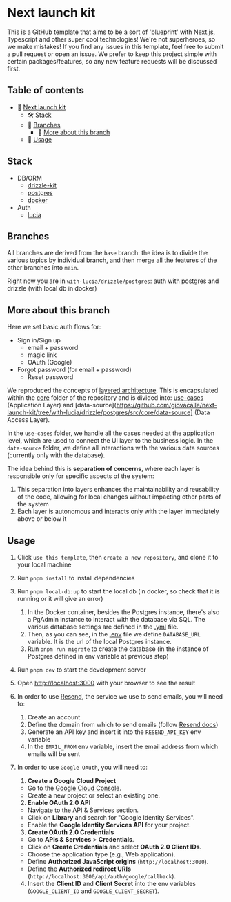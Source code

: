 # Next launch kit

This is a GitHub template that aims to be a sort of 'blueprint' with Next.js, Typescript and other super cool technologies!
We're not superheroes, so we make mistakes! If you find any issues in this template, feel free to submit a pull request or open an issue.
We prefer to keep this project simple with certain packages/features, so any new feature requests will be discussed first.

## Table of contents

- 🏁 [Next launch kit](#title)
  - 🛠 [Stack](#stack)
  - 🌱 [Branches](#branches)
    - 🌟 [More about this branch](#more-about-this-branch)
  - 🧪 [Usage](#usage)

## Stack

- DB/ORM
  - [drizzle-kit](https://www.npmjs.com/package/drizzle-kit)
  - [postgres](https://www.npmjs.com/package/postgres)
  - [docker](https://www.docker.com/)
- Auth
  - [lucia](https://www.npmjs.com/package/lucia)

## Branches

All branches are derived from the `base` branch: the idea is to divide the various topics by individual branch, and then merge all the features of the other branches into `main`.

Right now you are in `with-lucia/drizzle/postgres`: auth with postgres and drizzle (with local db in docker)

## More about this branch

Here we set basic auth flows for:

- Sign in/Sign up
  - email + password
  - magic link
  - OAuth (Google)
- Forgot password (for email + password)
  - Reset password

We reproduced the concepts of [layered architecture](https://www.oreilly.com/library/view/software-architecture-patterns/9781491971437/ch01.html).
This is encapsulated within the [core](https://github.com/giovacalle/next-launch-kit/tree/with-lucia/drizzle/postgres/src/core) folder of the repository and is divided into: [use-cases](https://github.com/giovacalle/next-launch-kit/tree/with-lucia/drizzle/postgres/src/core/use-cases) (Application Layer) and [data-source](https://github.com/giovacalle/next-launch-kit/tree/with-lucia/drizzle/postgres/src/core/data-source] (Data Access Layer).

In the `use-cases` folder, we handle all the cases needed at the application level, which are used to connect the UI layer to the business logic.
In the `data-source` folder, we define all interactions with the various data sources (currently only with the database).

The idea behind this is **separation of concerns**, where each layer is responsible only for specific aspects of the system:

1. This separation into layers enhances the maintainability and reusability of the code, allowing for local changes without impacting other parts of the system
2. Each layer is autonomous and interacts only with the layer immediately above or below it

## Usage

1. Click `use this template`, then `create a new repository`, and clone it to your local machine
2. Run `pnpm install` to install dependencies
3. Run `pnpm local-db:up` to start the local db (in docker, so check that it is running or it will give an error)

   1. In the Docker container, besides the Postgres instance, there's also a PgAdmin instance to interact with the database via SQL. The various database settings are defined in the [.yml](https://github.com/giovacalle/next-launch-kit/blob/with-lucia/drizzle/postgres/src/db/local-db.yml) file.
   2. Then, as you can see, in the [.env](https://github.com/giovacalle/next-launch-kit/blob/with-lucia/drizzle/postgres/.env) file we define `DATABASE_URL` variable. It is the url of the local Postgres instance.
   3. Run `pnpm run migrate` to create the database (in the instance of Postgres defined in env variable at previous step)

4. Run `pnpm dev` to start the development server
5. Open [http://localhost:3000](http://localhost:3000) with your browser to see the result
6. In order to use [Resend](https://resend.com), the service we use to send emails, you will need to:

   1. Create an account
   2. Define the domain from which to send emails (follow [Resend docs](https://resend.com/docs/dashboard/domains/introduction))
   3. Generate an API key and insert it into the `RESEND_API_KEY` env variable
   4. In the `EMAIL_FROM` env variable, insert the email address from which emails will be sent

7. In order to use `Google OAuth`, you will need to:

   1. **Create a Google Cloud Project**

   - Go to the [Google Cloud Console](https://console.cloud.google.com/).
   - Create a new project or select an existing one.

   2. **Enable OAuth 2.0 API**

   - Navigate to the API & Services section.
   - Click on **Library** and search for "Google Identity Services".
   - Enable the **Google Identity Services API** for your project.

   3. **Create OAuth 2.0 Credentials**

   - Go to **APIs & Services** > **Credentials**.
   - Click on **Create Credentials** and select **OAuth 2.0 Client IDs**.
   - Choose the application type (e.g., Web application).
   - Define **Authorized JavaScript origins** (`http://localhost:3000`).
   - Define the **Authorized redirect URIs** (`http://localhost:3000/api/auth/google/callback`).

   4. Insert the **Client ID** and **Client Secret** into the env variables (`GOOGLE_CLIENT_ID` and `GOOGLE_CLIENT_SECRET`).
